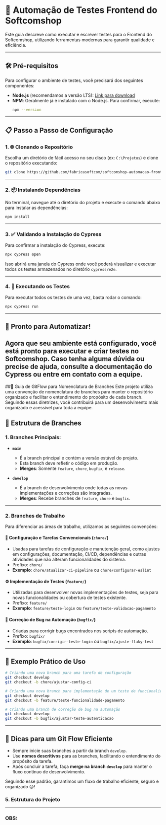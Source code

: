 # 🚀 Automação de Testes Frontend do Softcomshop

Este guia descreve como executar e escrever testes para o Frontend do Softcomshop, utilizando ferramentas modernas para garantir qualidade e eficiência.

---

## 🛠 Pré-requisitos

Para configurar o ambiente de testes, você precisará dos seguintes componentes:

- **Node.js** (recomendamos a versão LTS): [Link para download](https://nodejs.org/pt/download/prebuilt-installer)
- **NPM**: Geralmente já é instalado com o Node.js. Para confirmar, execute:
  ```bash
  npm --version
  ```

---

## 📋 Passo a Passo de Configuração

### 1. 🌐 Clonando o Repositório

Escolha um diretório de fácil acesso no seu disco (ex: `C:\Projetos`) e clone o repositório executando:

  ```bash
  git clone https://github.com/fabricasoftcom/softcomshop-automacao-frontend.git
  ```

---

### 2. 📦 Instalando Dependências

No terminal, navegue até o diretório do projeto e execute o comando abaixo para instalar as dependências:

  ```bash
  npm install
  ```

---

### 3. ✅ Validando a Instalação do Cypress

Para confirmar a instalação do Cypress, execute:

  ```bash
  npx cypress open
  ```

Isso abrirá uma janela do Cypress onde você poderá visualizar e executar todos os testes armazenados no diretório `cypress/e2e`.

---

### 4. 🏃 Executando os Testes

Para executar todos os testes de uma vez, basta rodar o comando:

  ```bash
  npx cypress run
  ```

---

## 🎉 Pronto para Automatizar!

Agora que seu ambiente está configurado, você está pronto para executar e criar testes no Softcomshop. Caso tenha alguma dúvida ou precise de ajuda, consulte a documentação do Cypress ou entre em contato com a equipe.
---
##📘 Guia de GitFlow para Nomenclatura de Branches
Este projeto utiliza uma convenção de nomenclatura de branches para manter o repositório organizado e facilitar o entendimento do propósito de cada branch. Seguindo essas diretrizes, você contribuirá para um desenvolvimento mais organizado e acessível para toda a equipe.

🔄 Estrutura de Branches
---
### 1. Branches Principais:

- **`main`**  
  - É a branch principal e contém a versão estável do projeto.
  - Esta branch deve refletir o código em produção.
  - **Merges**: Somente `feature`, `chore`, `bugfix`, e `release`.

- **`develop`**  
  - É a branch de desenvolvimento onde todas as novas implementações e correções são integradas.
  - **Merges**: Recebe branches de `feature`, `chore` e `bugfix`.

---

### 2. Branches de Trabalho

Para diferenciar as áreas de trabalho, utilizamos as seguintes convenções:

#### 🧩 Configuração e Tarefas Convencionais (`chore/`)
   - Usadas para tarefas de configuração e manutenção geral, como ajustes em configurações, documentação, CI/CD, dependências e outras atividades que não alteram funcionalidades do sistema.
   - Prefixo: `chore/`
   - **Exemplo**: `chore/atualizar-ci-pipeline` ou `chore/configurar-eslint`

#### ⚙️ Implementação de Testes (`feature/`)
   - Utilizadas para desenvolver novas implementações de testes, seja para novas funcionalidades ou cobertura de testes existente.
   - Prefixo: `feature/`
   - **Exemplo**: `feature/teste-login` ou `feature/teste-validacao-pagamento`

#### 🐛 Correção de Bug na Automação (`bugfix/`)
   - Criadas para corrigir bugs encontrados nos scripts de automação.
   - Prefixo: `bugfix/`
   - **Exemplo**: `bugfix/corrigir-teste-login` ou `bugfix/ajuste-flaky-test`

---

## 📌 Exemplo Prático de Uso

```bash
# Criando uma nova branch para uma tarefa de configuração
git checkout develop
git checkout -b chore/ajustar-config-ci

# Criando uma nova branch para implementação de um teste de funcionalidade
git checkout develop
git checkout -b feature/teste-funcionalidade-pagamento

# Criando uma branch de correção de bug na automação
git checkout develop
git checkout -b bugfix/ajustar-teste-autenticacao
```

---

## 🎯 Dicas para um Git Flow Eficiente

- Sempre inicie suas branches a partir da branch `develop`.
- Use **nomes descritivos** para as branches, facilitando o entendimento do propósito da tarefa.
- Após concluir a tarefa, faça **merge na branch `develop`** para manter o fluxo contínuo de desenvolvimento.

Seguindo esse padrão, garantimos um fluxo de trabalho eficiente, seguro e organizado 😉!

### 5. Estrutura do Projeto
---



### OBS: 
